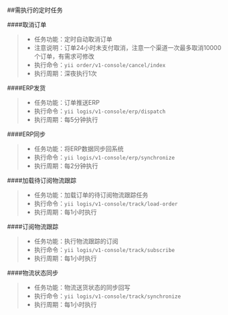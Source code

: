 ##需执行的定时任务
<br>

####取消订单
> * 任务功能：定时自动取消订单
> * 注意说明：订单24小时未支付取消，注意一个渠道一次最多取消10000个订单，有需求可修改
> * 执行命令：`yii order/v1-console/cancel/index`
> * 执行周期：深夜执行1次

####ERP发货
> * 任务功能：订单推送ERP
> * 执行命令：`yii logis/v1-console/erp/dispatch`
> * 执行周期：每5分钟执行

####ERP同步
> * 任务功能：将ERP数据同步回系统
> * 执行命令：`yii logis/v1-console/erp/synchronize`
> * 执行周期：每2分钟执行

####加载待订阅物流跟踪
> * 任务功能：加载订单的待订阅物流跟踪任务
> * 执行命令：`yii logis/v1-console/track/load-order`
> * 执行周期：每1小时执行

####订阅物流跟踪
> * 任务功能：执行物流跟踪的订阅
> * 执行命令：`yii logis/v1-console/track/subscribe`
> * 执行周期：每1小时执行

####物流状态同步
> * 任务功能：物流送货状态的同步回写
> * 执行命令：`yii logis/v1-console/track/synchronize`
> * 执行周期：每1小时执行